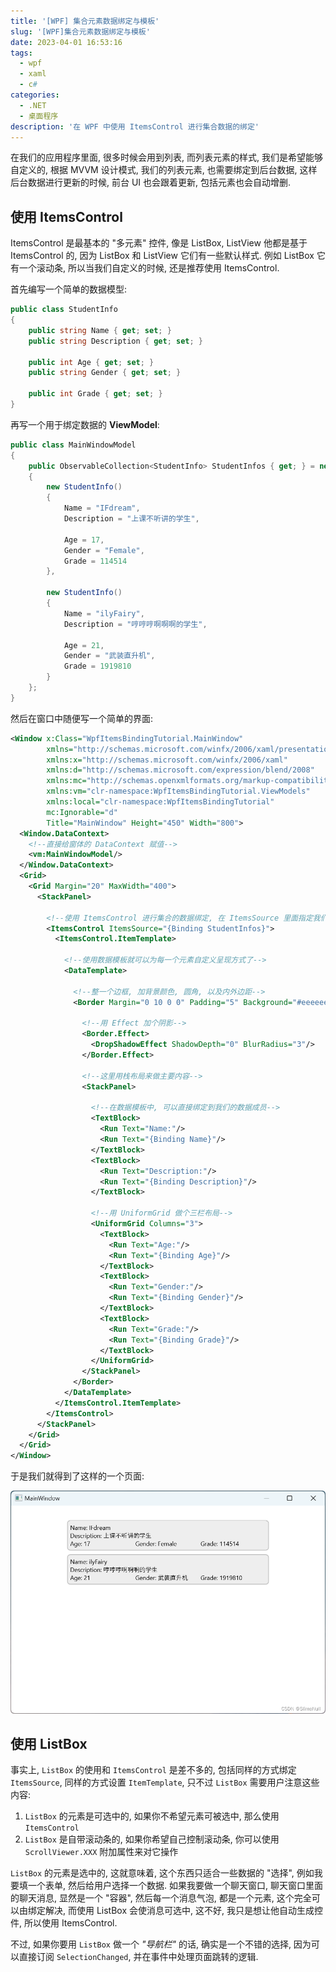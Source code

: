 ```yaml
---
title: '[WPF] 集合元素数据绑定与模板'
slug: '[WPF]集合元素数据绑定与模板'
date: 2023-04-01 16:53:16
tags:
  - wpf
  - xaml
  - c#
categories:
  - .NET
  - 桌面程序
description: '在 WPF 中使用 ItemsControl 进行集合数据的绑定'
---
```


在我们的应用程序里面, 很多时候会用到列表, 而列表元素的样式, 我们是希望能够自定义的, 根据 MVVM 设计模式, 我们的列表元素, 也需要绑定到后台数据, 这样后台数据进行更新的时候, 前台 UI 也会跟着更新, 包括元素也会自动增删.


## 使用 ItemsControl

ItemsControl 是最基本的 "多元素" 控件, 像是 ListBox, ListView 他都是基于 ItemsControl 的, 因为 ListBox 和 ListView 它们有一些默认样式. 例如 ListBox 它有一个滚动条, 所以当我们自定义的时候, 还是推荐使用 ItemsControl.


首先编写一个简单的数据模型:

```cs
public class StudentInfo
{
    public string Name { get; set; }
    public string Description { get; set; }

    public int Age { get; set; }
    public string Gender { get; set; }

    public int Grade { get; set; }
}
```


再写一个用于绑定数据的 **ViewModel**:

```cs
public class MainWindowModel
{
    public ObservableCollection<StudentInfo> StudentInfos { get; } = new ObservableCollection<StudentInfo>()
    {
        new StudentInfo()
        {
            Name = "IFdream",
            Description = "上课不听讲的学生",

            Age = 17,
            Gender = "Female",
            Grade = 114514
        },

        new StudentInfo()
        {
            Name = "ilyFairy",
            Description = "哼哼哼啊啊啊的学生",

            Age = 21,
            Gender = "武装直升机",
            Grade = 1919810
        }
    };
}
```


然后在窗口中随便写一个简单的界面:

```xml
<Window x:Class="WpfItemsBindingTutorial.MainWindow"
        xmlns="http://schemas.microsoft.com/winfx/2006/xaml/presentation"
        xmlns:x="http://schemas.microsoft.com/winfx/2006/xaml"
        xmlns:d="http://schemas.microsoft.com/expression/blend/2008"
        xmlns:mc="http://schemas.openxmlformats.org/markup-compatibility/2006"
        xmlns:vm="clr-namespace:WpfItemsBindingTutorial.ViewModels"
        xmlns:local="clr-namespace:WpfItemsBindingTutorial"
        mc:Ignorable="d"
        Title="MainWindow" Height="450" Width="800">
  <Window.DataContext>
    <!--直接给窗体的 DataContext 赋值-->
    <vm:MainWindowModel/>
  </Window.DataContext>
  <Grid>
    <Grid Margin="20" MaxWidth="400">
      <StackPanel>

        <!--使用 ItemsControl 进行集合的数据绑定, 在 ItemsSource 里面指定我们的集合-->
        <ItemsControl ItemsSource="{Binding StudentInfos}">
          <ItemsControl.ItemTemplate>

            <!--使用数据模板就可以为每一个元素自定义呈现方式了-->
            <DataTemplate>

              <!--整一个边框, 加背景颜色, 圆角, 以及内外边距-->
              <Border Margin="0 10 0 0" Padding="5" Background="#eeeeee" CornerRadius="5">

                <!--用 Effect 加个阴影-->
                <Border.Effect>
                  <DropShadowEffect ShadowDepth="0" BlurRadius="3"/>
                </Border.Effect>

                <!--这里用栈布局来做主要内容-->
                <StackPanel>

                  <!--在数据模板中, 可以直接绑定到我们的数据成员-->
                  <TextBlock>
                    <Run Text="Name:"/>
                    <Run Text="{Binding Name}"/>
                  </TextBlock>
                  <TextBlock>
                    <Run Text="Description:"/>
                    <Run Text="{Binding Description}"/>
                  </TextBlock>

                  <!--用 UniformGrid 做个三栏布局-->
                  <UniformGrid Columns="3">
                    <TextBlock>
                      <Run Text="Age:"/>
                      <Run Text="{Binding Age}"/>
                    </TextBlock>
                    <TextBlock>
                      <Run Text="Gender:"/>
                      <Run Text="{Binding Gender}"/>
                    </TextBlock>
                    <TextBlock>
                      <Run Text="Grade:"/>
                      <Run Text="{Binding Grade}"/>
                    </TextBlock>
                  </UniformGrid>
                </StackPanel>
              </Border>
            </DataTemplate>
          </ItemsControl.ItemTemplate>
        </ItemsControl>
      </StackPanel>
    </Grid>
  </Grid>
</Window>
```


于是我们就得到了这样的一个页面:

![效果预览](images/2c5aa4a7c76b4a1a910bf415c1d429b0.png)




## 使用 ListBox

事实上, `ListBox` 的使用和 `ItemsControl` 是差不多的, 包括同样的方式绑定 `ItemsSource`, 同样的方式设置 `ItemTemplate`, 只不过 `ListBox` 需要用户注意这些内容:


1. `ListBox` 的元素是可选中的, 如果你不希望元素可被选中, 那么使用 `ItemsControl`
2. `ListBox` 是自带滚动条的, 如果你希望自己控制滚动条, 你可以使用 `ScrollViewer.XXX` 附加属性来对它操作


`ListBox` 的元素是选中的, 这就意味着, 这个东西只适合一些数据的 "选择", 例如我要填一个表单, 然后给用户选择一个数据.  如果我要做一个聊天窗口, 聊天窗口里面的聊天消息, 显然是一个 "容器", 然后每一个消息气泡, 都是一个元素, 这个完全可以由绑定解决, 而使用 ListBox 会使消息可选中, 这不好, 我只是想让他自动生成控件, 所以使用 ItemsControl.


不过, 如果你要用 `ListBox` 做一个 *"导航栏"* 的话, 确实是一个不错的选择, 因为可以直接订阅 `SelectionChanged`, 并在事件中处理页面跳转的逻辑.
